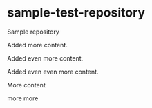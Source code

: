 # sample-test-repository
Sample repository

Added more content.

Added even more content.

Added even even more content.

More content

more
more
